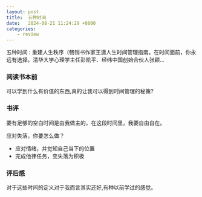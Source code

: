```yaml
---
layout: post
title:  五种时间
date:   2024-08-21 11:24:29 +0800
categories: 
    - review
---
```


五种时间 : 重建人生秩序（畅销书作家王潇人生时间管理指南。在时间面前，你永远有选择。清华大学心理学主任彭凯平、经纬中国创始合伙人张颖...

### 阅读书本前

可以学到什么有价值的东西,真的让我可以得到时间管理的秘策?

### 书评

要有足够的空白时间是由我做主的，在这段时间里，我要自由自在。

应对失落，你要怎么做？
- 应对情绪，并觉知自己当下的位置
- 完成他律任务，变失落为积极

### 评后感

对于这些时间的定义对于我而言其实还好,有种以前学过的感觉。